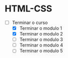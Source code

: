 # HTML-CSS
 
- [ ] Terminar o curso
    - [X] Terminar o modulo 1
    - [X] Terminar o modulo 2
    - [ ] Terminar o modulo 3
    - [ ] Terminar o modulo 4
    - [ ] Terminar o modulo 5